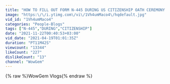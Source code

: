 ```yaml
---
title: "HOW TO FILL OUT FORM N-445 DURING US CITIZENSHIP OATH CEREMONY."
image: "https:\/\/i.ytimg.com\/vi\/1Vh4umMaco4\/hqdefault.jpg"
vid_id: "1Vh4umMaco4"
categories: "People-Blogs"
tags: ["N-445","DURING","CITIZENSHIP"]
date: "2021-11-22T00:40:53+03:00"
vid_date: "2021-04-19T01:01:35Z"
duration: "PT11M42S"
viewcount: "13344"
likeCount: "227"
dislikeCount: "13"
channel: "WowGem"
---
```

{% raw %}WowGem Vlogs{% endraw %}
